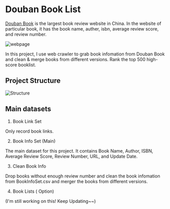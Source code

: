 # Douban Book List

[Douban Book](https://book.douban.com) is the largest book review website in China. 
In the website of particular book, it has the book name, auther, isbn, average review score, and review number.

![webpage]()

In this project, I use web crawler to grab book infomation from Douban Book and clean & merge books from different versions. Rank the top 500 high-score booklist. 


## Project Structure

![Structure]()

## Main datasets
1. Book Link Set

Only record book links.

2. Book Info Set (Main)

The main dataset for this project. It contains Book Name, Author, ISBN, Average Review Score, Review Number, URL, and Update Date.


3. Clean Book Info

Drop books without enough review number and clean the book infomation from BookInfoSet.csv and merger the books from different versions.

4. Book Lists ( Option)

(I'm still working on this! Keep Updating~~)
